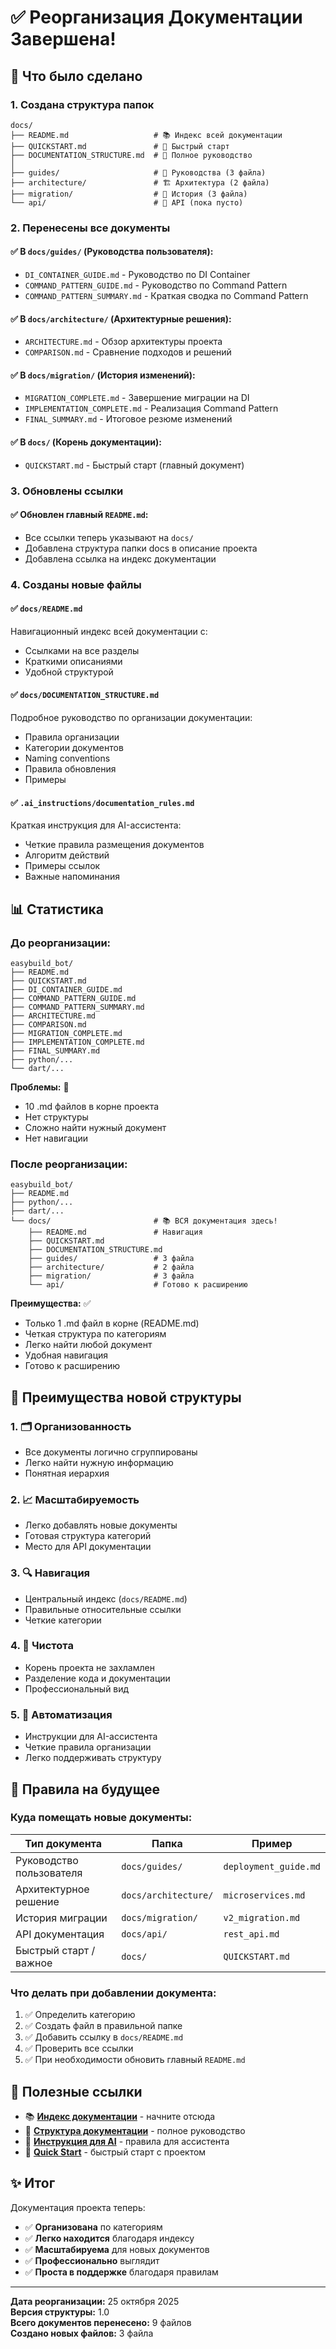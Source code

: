 # ✅ Реорганизация Документации Завершена!

## 🎉 Что было сделано

### 1. Создана структура папок
```
docs/
├── README.md                   # 📚 Индекс всей документации
├── QUICKSTART.md               # 🚀 Быстрый старт
├── DOCUMENTATION_STRUCTURE.md  # 📖 Полное руководство
│
├── guides/                     # 📘 Руководства (3 файла)
├── architecture/               # 🏗️ Архитектура (2 файла)
├── migration/                  # 📝 История (3 файла)
└── api/                        # 🔌 API (пока пусто)
```

### 2. Перенесены все документы

#### ✅ В `docs/guides/` (Руководства пользователя):
- `DI_CONTAINER_GUIDE.md` - Руководство по DI Container
- `COMMAND_PATTERN_GUIDE.md` - Руководство по Command Pattern
- `COMMAND_PATTERN_SUMMARY.md` - Краткая сводка по Command Pattern

#### ✅ В `docs/architecture/` (Архитектурные решения):
- `ARCHITECTURE.md` - Обзор архитектуры проекта
- `COMPARISON.md` - Сравнение подходов и решений

#### ✅ В `docs/migration/` (История изменений):
- `MIGRATION_COMPLETE.md` - Завершение миграции на DI
- `IMPLEMENTATION_COMPLETE.md` - Реализация Command Pattern
- `FINAL_SUMMARY.md` - Итоговое резюме изменений

#### ✅ В `docs/` (Корень документации):
- `QUICKSTART.md` - Быстрый старт (главный документ)

### 3. Обновлены ссылки

#### ✅ Обновлен главный `README.md`:
- Все ссылки теперь указывают на `docs/`
- Добавлена структура папки docs в описание проекта
- Добавлена ссылка на индекс документации

### 4. Созданы новые файлы

#### ✅ `docs/README.md`
Навигационный индекс всей документации с:
- Ссылками на все разделы
- Краткими описаниями
- Удобной структурой

#### ✅ `docs/DOCUMENTATION_STRUCTURE.md`
Подробное руководство по организации документации:
- Правила организации
- Категории документов
- Naming conventions
- Правила обновления
- Примеры

#### ✅ `.ai_instructions/documentation_rules.md`
Краткая инструкция для AI-ассистента:
- Четкие правила размещения документов
- Алгоритм действий
- Примеры ссылок
- Важные напоминания

## 📊 Статистика

### До реорганизации:
```
easybuild_bot/
├── README.md
├── QUICKSTART.md
├── DI_CONTAINER_GUIDE.md
├── COMMAND_PATTERN_GUIDE.md
├── COMMAND_PATTERN_SUMMARY.md
├── ARCHITECTURE.md
├── COMPARISON.md
├── MIGRATION_COMPLETE.md
├── IMPLEMENTATION_COMPLETE.md
├── FINAL_SUMMARY.md
├── python/...
└── dart/...
```
**Проблемы:** 🔴
- 10 .md файлов в корне проекта
- Нет структуры
- Сложно найти нужный документ
- Нет навигации

### После реорганизации:
```
easybuild_bot/
├── README.md
├── python/...
├── dart/...
└── docs/                       # 📚 ВСЯ документация здесь!
    ├── README.md               # Навигация
    ├── QUICKSTART.md
    ├── DOCUMENTATION_STRUCTURE.md
    ├── guides/                 # 3 файла
    ├── architecture/           # 2 файла
    ├── migration/              # 3 файла
    └── api/                    # Готово к расширению
```
**Преимущества:** ✅
- Только 1 .md файл в корне (README.md)
- Четкая структура по категориям
- Легко найти любой документ
- Удобная навигация
- Готово к расширению

## 🎯 Преимущества новой структуры

### 1. 🗂️ Организованность
- Все документы логично сгруппированы
- Легко найти нужную информацию
- Понятная иерархия

### 2. 📈 Масштабируемость
- Легко добавлять новые документы
- Готовая структура категорий
- Место для API документации

### 3. 🔍 Навигация
- Центральный индекс (`docs/README.md`)
- Правильные относительные ссылки
- Четкие категории

### 4. 🧹 Чистота
- Корень проекта не захламлен
- Разделение кода и документации
- Профессиональный вид

### 5. 🤖 Автоматизация
- Инструкции для AI-ассистента
- Четкие правила организации
- Легко поддерживать структуру

## 📝 Правила на будущее

### Куда помещать новые документы:

| Тип документа | Папка | Пример |
|---------------|-------|--------|
| Руководство пользователя | `docs/guides/` | `deployment_guide.md` |
| Архитектурное решение | `docs/architecture/` | `microservices.md` |
| История миграции | `docs/migration/` | `v2_migration.md` |
| API документация | `docs/api/` | `rest_api.md` |
| Быстрый старт / важное | `docs/` | `QUICKSTART.md` |

### Что делать при добавлении документа:

1. ✅ Определить категорию
2. ✅ Создать файл в правильной папке
3. ✅ Добавить ссылку в `docs/README.md`
4. ✅ Проверить все ссылки
5. ✅ При необходимости обновить главный `README.md`

## 🔗 Полезные ссылки

- 📚 **[Индекс документации](README.md)** - начните отсюда
- 📖 **[Структура документации](DOCUMENTATION_STRUCTURE.md)** - полное руководство
- 🤖 **[Инструкция для AI](../.ai_instructions/documentation_rules.md)** - правила для ассистента
- 🚀 **[Quick Start](QUICKSTART.md)** - быстрый старт с проектом

## ✨ Итог

Документация проекта теперь:
- ✅ **Организована** по категориям
- ✅ **Легко находится** благодаря индексу
- ✅ **Масштабируема** для новых документов
- ✅ **Профессионально** выглядит
- ✅ **Проста в поддержке** благодаря правилам

---

**Дата реорганизации:** 25 октября 2025  
**Версия структуры:** 1.0  
**Всего документов перенесено:** 9 файлов  
**Создано новых файлов:** 3 файла

